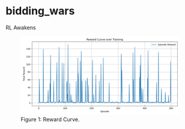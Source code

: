 # bidding_wars
RL Awakens

<figure>
    <img src="reward_curve.png" alt="Screenshot">
    <figcaption>Figure 1: Reward Curve.</figcaption>
</figure>
